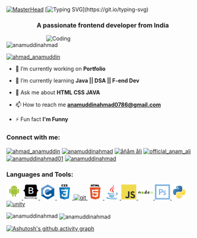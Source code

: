 [![MasterHead](https://1.bp.blogspot.com/-7A4WynwLsMw/XbBpCXG8fHI/AAAAAAAAMt4/uOa1bpLskYgrwGbllhSu2SDj_Mig8SXJQCLcBGAsYHQ/s1600/2000_600px.gif)](https://rishavchanda.io)
[![Typing SVG](https://readme-typing-svg.herokuapp.com?color=F7F7F7&size=35&center=true&vCenter=true&width=1000&lines=HELLO%2C+I'm+Anamuddin+Ahmad.;I'm+20+years+old.;I'm+from+India.;I'm+Computer+Science+And+Engineering+Student.;Be+Welcome!!)](https://git.io/typing-svg)
<h3 align="center">A passionate frontend developer from India</h3>
<img align="right" alt="Coding" width="400" src="https://cdn.dribbble.com/users/1162077/screenshots/3848914/programmer.gif">

<p align="left"> <img src="https://komarev.com/ghpvc/?username=anamuddinahmad&label=Profile%20views&color=0e75b6&style=flat" alt="anamuddinahmad" /> </p>



<p align="left"> <a href="https://twitter.com/ahmad_anamuddin" target="blank"><img src="https://img.shields.io/twitter/follow/ahmad_anamuddin?logo=twitter&style=for-the-badge" alt="ahmad_anamuddin" /></a> </p>

- 🔭 I’m currently working on **Portfolio**

- 🌱 I’m currently learning **Java || DSA || F-end Dev**

- 💬 Ask me about **HTML CSS JAVA**

- 📫 How to reach me **anamuddinahmad0786@gmail.com**

- ⚡ Fun fact **I'm Funny**

<h3 align="left">Connect with me:</h3>
<p align="left">
<a href="https://twitter.com/ahmad_anamuddin" target="blank"><img align="center" src="https://raw.githubusercontent.com/rahuldkjain/github-profile-readme-generator/master/src/images/icons/Social/twitter.svg" alt="ahmad_anamuddin" height="30" width="40" /></a>
<a href="https://linkedin.com/in/anamuddinahmad" target="blank"><img align="center" src="https://raw.githubusercontent.com/rahuldkjain/github-profile-readme-generator/master/src/images/icons/Social/linked-in-alt.svg" alt="anamuddinahmad" height="30" width="40" /></a>
<a href="https://fb.com/åñåm ålï" target="blank"><img align="center" src="https://raw.githubusercontent.com/rahuldkjain/github-profile-readme-generator/master/src/images/icons/Social/facebook.svg" alt="åñåm ålï" height="30" width="40" /></a>
<a href="https://instagram.com/official_anam_ali" target="blank"><img align="center" src="https://raw.githubusercontent.com/rahuldkjain/github-profile-readme-generator/master/src/images/icons/Social/instagram.svg" alt="official_anam_ali" height="30" width="40" /></a>
<a href="https://www.hackerrank.com/anamuddinahmad01" target="blank"><img align="center" src="https://raw.githubusercontent.com/rahuldkjain/github-profile-readme-generator/master/src/images/icons/Social/hackerrank.svg" alt="anamuddinahmad01" height="30" width="40" /></a>
<a href="https://www.leetcode.com/anamuddinahmad" target="blank"><img align="center" src="https://raw.githubusercontent.com/rahuldkjain/github-profile-readme-generator/master/src/images/icons/Social/leet-code.svg" alt="anamuddinahmad" height="30" width="40" /></a>
</p>

<h3 align="left">Languages and Tools:</h3>
<p align="left"> <a href="https://developer.android.com" target="_blank" rel="noreferrer"> <img src="https://raw.githubusercontent.com/devicons/devicon/master/icons/android/android-original-wordmark.svg" alt="android" width="40" height="40"/> </a> <a href="https://getbootstrap.com" target="_blank" rel="noreferrer"> <img src="https://raw.githubusercontent.com/devicons/devicon/master/icons/bootstrap/bootstrap-plain-wordmark.svg" alt="bootstrap" width="40" height="40"/> </a> <a href="https://www.cprogramming.com/" target="_blank" rel="noreferrer"> <img src="https://raw.githubusercontent.com/devicons/devicon/master/icons/c/c-original.svg" alt="c" width="40" height="40"/> </a> <a href="https://www.w3schools.com/css/" target="_blank" rel="noreferrer"> <img src="https://raw.githubusercontent.com/devicons/devicon/master/icons/css3/css3-original-wordmark.svg" alt="css3" width="40" height="40"/> </a> <a href="https://git-scm.com/" target="_blank" rel="noreferrer"> <img src="https://www.vectorlogo.zone/logos/git-scm/git-scm-icon.svg" alt="git" width="40" height="40"/> </a> <a href="https://www.w3.org/html/" target="_blank" rel="noreferrer"> <img src="https://raw.githubusercontent.com/devicons/devicon/master/icons/html5/html5-original-wordmark.svg" alt="html5" width="40" height="40"/> </a> <a href="https://www.java.com" target="_blank" rel="noreferrer"> <img src="https://raw.githubusercontent.com/devicons/devicon/master/icons/java/java-original.svg" alt="java" width="40" height="40"/> </a> <a href="https://developer.mozilla.org/en-US/docs/Web/JavaScript" target="_blank" rel="noreferrer"> <img src="https://raw.githubusercontent.com/devicons/devicon/master/icons/javascript/javascript-original.svg" alt="javascript" width="40" height="40"/> </a> <a href="https://nodejs.org" target="_blank" rel="noreferrer"> <img src="https://raw.githubusercontent.com/devicons/devicon/master/icons/nodejs/nodejs-original-wordmark.svg" alt="nodejs" width="40" height="40"/> </a> <a href="https://www.photoshop.com/en" target="_blank" rel="noreferrer"> <img src="https://raw.githubusercontent.com/devicons/devicon/master/icons/photoshop/photoshop-line.svg" alt="photoshop" width="40" height="40"/> </a> <a href="https://www.python.org" target="_blank" rel="noreferrer"> <img src="https://raw.githubusercontent.com/devicons/devicon/master/icons/python/python-original.svg" alt="python" width="40" height="40"/> </a> <a href="https://unity.com/" target="_blank" rel="noreferrer"> <img src="https://www.vectorlogo.zone/logos/unity3d/unity3d-icon.svg" alt="unity" width="40" height="40"/> </a> </p>

<p><img align="left" src="https://github-readme-stats.vercel.app/api/top-langs?username=anamuddinahmad&show_icons=true&locale=en&layout=compact&bg_color=212121&color=ffffff&line=8c6e8c&point=80dbc0&area=true&hide_border=true" alt="anamuddinahmad"/></p>

<p>&nbsp;<img align="center" src="https://github-readme-stats.vercel.app/api?username=anamuddinahmad&show_icons=true&locale=en&bg_color=212121&color=ffffff&line=8c6e8c&point=80dbc0&area=true&hide_border=true" alt="anamuddinahmad" /></p>

[![Ashutosh's github activity graph](https://github-readme-activity-graph.cyclic.app/graph?username=anamuddinahmad&bg_color=212121&color=ffffff&line=8c6e8c&point=80dbc0&area=true&hide_border=true)](https://github.com/anamuddinahmad/github-readme-activity-graph)
